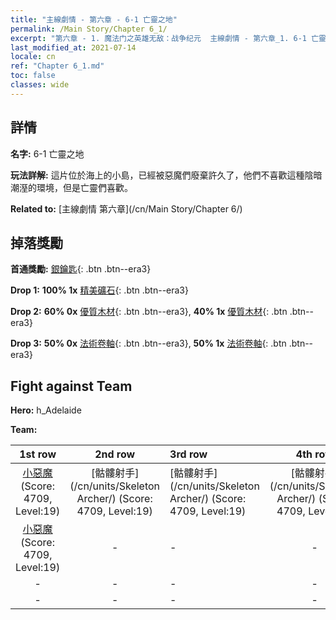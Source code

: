 ```yaml
---
title: "主線劇情 - 第六章 - 6-1 亡靈之地"
permalink: /Main Story/Chapter 6_1/
excerpt: "第六章 - 1. 魔法门之英雄无敌：战争纪元  主線劇情 - 第六章_1. 6-1 亡靈之地"
last_modified_at: 2021-07-14
locale: cn
ref: "Chapter 6_1.md"
toc: false
classes: wide
---
```


## 詳情

 **名字:** 6-1 亡靈之地

 **玩法詳解:** 這片位於海上的小島，已經被惡魔們廢棄許久了，他們不喜歡這種陰暗潮溼的環境，但是亡靈們喜歡。

 **Related to:** [主線劇情 第六章](/cn/Main Story/Chapter 6/)

## 掉落獎勵

 **首通獎勵:** [銀鑰匙](/cn/Items/con_693/){: .btn .btn--era3}

 **Drop 1:** **100% 1x** [精美礦石](/cn/Items/mat_19/){: .btn .btn--era3}

 **Drop 2:** **60% 0x** [優質木材](/cn/Items/mat_13/){: .btn .btn--era3}, **40% 1x** [優質木材](/cn/Items/mat_13/){: .btn .btn--era3}

 **Drop 3:** **50% 0x** [法術卷軸](/cn/Items/con_694/){: .btn .btn--era3}, **50% 1x** [法術卷軸](/cn/Items/con_694/){: .btn .btn--era3}


## Fight against Team
 **Hero:** h_Adelaide

 **Team:**


  | 1st row | 2nd row | 3rd row | 4th row |
  |:----:|:----:|:----|:----:|
  | [小惡魔](/cn/units/Imp/) (Score: 4709, Level:19)  | [骷髏射手](/cn/units/Skeleton Archer/) (Score: 4709, Level:19)  | [骷髏射手](/cn/units/Skeleton Archer/) (Score: 4709, Level:19)  | [骷髏射手](/cn/units/Skeleton Archer/) (Score: 4709, Level:19)  |
  | [小惡魔](/cn/units/Imp/) (Score: 4709, Level:19)  | - | - | - |
  | - | - | - | - |
  | - | - | - | - |



